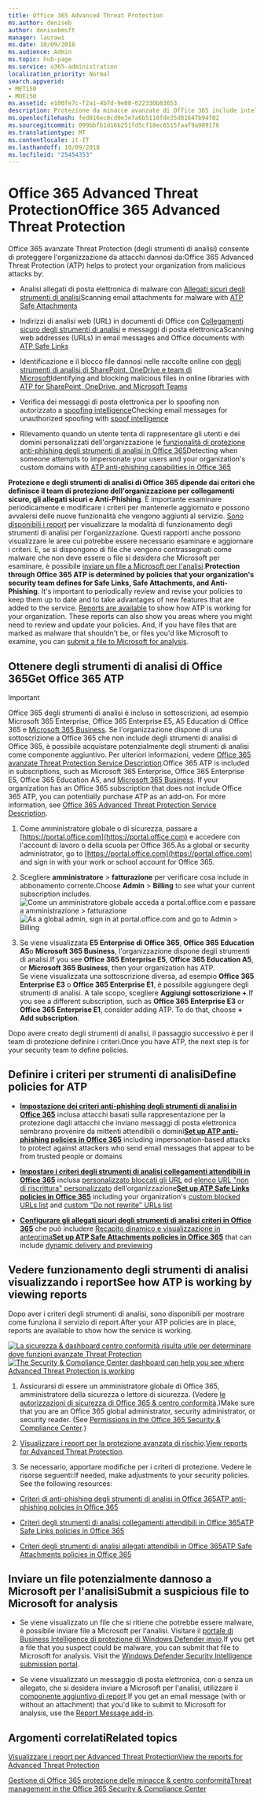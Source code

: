 ```yaml
---
title: Office 365 Advanced Threat Protection
ms.author: deniseb
author: denisebmsft
manager: laurawi
ms.date: 10/09/2018
ms.audience: Admin
ms.topic: hub-page
ms.service: o365-administration
localization_priority: Normal
search.appverid:
- MET150
- MOE150
ms.assetid: e100fe7c-f2a1-4b7d-9e08-622330b83653
description: Protezione da minacce avanzate di Office 365 include intelligence spoofing, collegamenti sicuri, gli allegati sicuri e funzionalità avanzate di anti-phishing. Protezione avanzata di rischio viene inoltre esteso per i file in SharePoint Online, OneDrive for Business e Teams Microsoft.
ms.openlocfilehash: fed816ec8cd0e3e7a6b5118fde35d81647b94f02
ms.sourcegitcommit: 099bbfb1d16b251fd5cf18ec6515faaf9a989176
ms.translationtype: MT
ms.contentlocale: it-IT
ms.lasthandoff: 10/09/2018
ms.locfileid: "25454353"
---
```

# <a name="office-365-advanced-threat-protection"></a><span data-ttu-id="3eec1-104">Office 365 Advanced Threat Protection</span><span class="sxs-lookup"><span data-stu-id="3eec1-104">Office 365 Advanced Threat Protection</span></span>

<span data-ttu-id="3eec1-105">Office 365 avanzate Threat Protection (degli strumenti di analisi) consente di proteggere l'organizzazione da attacchi dannosi da:</span><span class="sxs-lookup"><span data-stu-id="3eec1-105">Office 365 Advanced Threat Protection (ATP) helps to protect your organization from malicious attacks by:</span></span>
  
- <span data-ttu-id="3eec1-106">Analisi allegati di posta elettronica di malware con [Allegati sicuri degli strumenti di analisi](atp-safe-attachments.md)</span><span class="sxs-lookup"><span data-stu-id="3eec1-106">Scanning email attachments for malware with [ATP Safe Attachments](atp-safe-attachments.md)</span></span>
    
- <span data-ttu-id="3eec1-107">Indirizzi di analisi web (URL) in documenti di Office con [Collegamenti sicuro degli strumenti di analisi](atp-safe-links.md) e messaggi di posta elettronica</span><span class="sxs-lookup"><span data-stu-id="3eec1-107">Scanning web addresses (URLs) in email messages and Office documents with [ATP Safe Links](atp-safe-links.md)</span></span>
    
- <span data-ttu-id="3eec1-108">Identificazione e il blocco file dannosi nelle raccolte online con [degli strumenti di analisi di SharePoint, OneDrive e team di Microsoft](atp-for-spo-odb-and-teams.md)</span><span class="sxs-lookup"><span data-stu-id="3eec1-108">Identifying and blocking malicious files in online libraries with [ATP for SharePoint, OneDrive, and Microsoft Teams](atp-for-spo-odb-and-teams.md)</span></span>
    
- <span data-ttu-id="3eec1-109">Verifica dei messaggi di posta elettronica per lo spoofing non autorizzato a [spoofing intelligence](learn-about-spoof-intelligence.md)</span><span class="sxs-lookup"><span data-stu-id="3eec1-109">Checking email messages for unauthorized spoofing with [spoof intelligence](learn-about-spoof-intelligence.md)</span></span>
    
- <span data-ttu-id="3eec1-110">Rilevamento quando un utente tenta di rappresentare gli utenti e dei domini personalizzati dell'organizzazione le [funzionalità di protezione anti-phishing degli strumenti di analisi in Office 365](atp-anti-phishing.md)</span><span class="sxs-lookup"><span data-stu-id="3eec1-110">Detecting when someone attempts to impersonate your users and your organization's custom domains with [ATP anti-phishing capabilities in Office 365](atp-anti-phishing.md)</span></span>
    
<span data-ttu-id="3eec1-p102">**Protezione e degli strumenti di analisi di Office 365 dipende dai criteri che definisce il team di protezione dell'organizzazione per collegamenti sicuro, gli allegati sicuri e Anti-Phishing**. È importante esaminare periodicamente e modificare i criteri per mantenerle aggiornato e possono avvalersi delle nuove funzionalità che vengono aggiunti al servizio. [Sono disponibili i report](view-reports-for-atp.md) per visualizzare la modalità di funzionamento degli strumenti di analisi per l'organizzazione. Questi rapporti anche possono visualizzare le aree cui potrebbe essere necessario esaminare e aggiornare i criteri. E, se si dispongono di file che vengono contrassegnati come malware che non deve essere o file si desidera che Microsoft per esaminare, è possibile [inviare un file a Microsoft per l'analisi](#submit-a-suspicious-file-to-microsoft-for-analysis).</span><span class="sxs-lookup"><span data-stu-id="3eec1-p102">**Protection through Office 365 ATP is determined by policies that your organization's security team defines for Safe Links, Safe Attachments, and Anti-Phishing**. It's important to periodically review and revise your policies to keep them up to date and to take advantages of new features that are added to the service. [Reports are available](view-reports-for-atp.md) to show how ATP is working for your organization. These reports can also show you areas where you might need to review and update your policies. And, if you have files that are marked as malware that shouldn't be, or files you'd like Microsoft to examine, you can [submit a file to Microsoft for analysis](#submit-a-suspicious-file-to-microsoft-for-analysis).</span></span>
      
## <a name="get-office-365-atp"></a><span data-ttu-id="3eec1-116">Ottenere degli strumenti di analisi di Office 365</span><span class="sxs-lookup"><span data-stu-id="3eec1-116">Get Office 365 ATP</span></span>

> [!IMPORTANT]
> <span data-ttu-id="3eec1-p103">Office 365 degli strumenti di analisi è incluso in sottoscrizioni, ad esempio Microsoft 365 Enterprise, Office 365 Enterprise E5, A5 Education di Office 365 e [Microsoft 365 Business](https://support.office.com/article/c123694a-1efb-459e-a8d5-2187975373dc). Se l'organizzazione dispone di una sottoscrizione a Office 365 che non include degli strumenti di analisi di Office 365, è possibile acquistare potenzialmente degli strumenti di analisi come componente aggiuntivo. Per ulteriori informazioni, vedere [Office 365 avanzate Threat Protection Service Description](https://technet.microsoft.com/library/exchange-online-advanced-threat-protection-service-description.aspx).</span><span class="sxs-lookup"><span data-stu-id="3eec1-p103">Office 365 ATP is included in subscriptions, such as Microsoft 365 Enterprise, Office 365 Enterprise E5, Office 365 Education A5, and [Microsoft 365 Business](https://support.office.com/article/c123694a-1efb-459e-a8d5-2187975373dc). If your organization has an Office 365 subscription that does not include Office 365 ATP, you can potentially purchase ATP as an add-on. For more information, see [Office 365 Advanced Threat Protection Service Description](https://technet.microsoft.com/library/exchange-online-advanced-threat-protection-service-description.aspx).</span></span> 

1. <span data-ttu-id="3eec1-120">Come amministratore globale o di sicurezza, passare a [https://portal.office.com](https://portal.office.com) e accedere con l'account di lavoro o della scuola per Office 365.</span><span class="sxs-lookup"><span data-stu-id="3eec1-120">As a global or security administrator, go to [https://portal.office.com](https://portal.office.com) and sign in with your work or school account for Office 365.</span></span> 
    
2. <span data-ttu-id="3eec1-121">Scegliere **amministratore** \> **fatturazione** per verificare cosa include in abbonamento corrente.</span><span class="sxs-lookup"><span data-stu-id="3eec1-121">Choose **Admin** \> **Billing** to see what your current subscription includes.</span></span> <br/><span data-ttu-id="3eec1-122">![Come un amministratore globale acceda a portal.office.com e passare a amministrazione \> fatturazione](media/18a3546c-bd1f-4f49-82ec-0184909b42c2.png)</span><span class="sxs-lookup"><span data-stu-id="3eec1-122">![As a global admin, sign in at portal.office.com and go to Admin \> Billing](media/18a3546c-bd1f-4f49-82ec-0184909b42c2.png)</span></span>
  
3. <span data-ttu-id="3eec1-123">Se viene visualizzata **E5 Enterprise di Office 365**, **Office 365 Education A5**o **Microsoft 365 Business**, l'organizzazione dispone degli strumenti di analisi.</span><span class="sxs-lookup"><span data-stu-id="3eec1-123">If you see **Office 365 Enterprise E5**, **Office 365 Education A5**, or **Microsoft 365 Business**, then your organization has ATP.</span></span> <br/><span data-ttu-id="3eec1-p104">Se viene visualizzata una sottoscrizione diversa, ad esempio **Office 365 Enterprise E3** o **Office 365 Enterprise E1**, è possibile aggiungere degli strumenti di analisi. A tale scopo, scegliere **Aggiungi sottoscrizione +**.</span><span class="sxs-lookup"><span data-stu-id="3eec1-p104">If you see a different subscription, such as **Office 365 Enterprise E3** or **Office 365 Enterprise E1**, consider adding ATP. To do that, choose **+ Add subscription**.</span></span>
    
<span data-ttu-id="3eec1-126">Dopo avere creato degli strumenti di analisi, il passaggio successivo è per il team di protezione definire i criteri.</span><span class="sxs-lookup"><span data-stu-id="3eec1-126">Once you have ATP, the next step is for your security team to define policies.</span></span> 
  
## <a name="define-policies-for-atp"></a><span data-ttu-id="3eec1-127">Definire i criteri per strumenti di analisi</span><span class="sxs-lookup"><span data-stu-id="3eec1-127">Define policies for ATP</span></span>

- <span data-ttu-id="3eec1-128">**[Impostazione dei criteri anti-phishing degli strumenti di analisi in Office 365](set-up-atp-anti-phishing-policies.md)** inclusa attacchi basati sulla rappresentazione per la protezione dagli attacchi che inviano messaggi di posta elettronica sembrano provenire da mittenti attendibili o domini</span><span class="sxs-lookup"><span data-stu-id="3eec1-128">**[Set up ATP anti-phishing policies in Office 365](set-up-atp-anti-phishing-policies.md)** including impersonation-based attacks to protect against attackers who send email messages that appear to be from trusted people or domains</span></span> 

- <span data-ttu-id="3eec1-129">**[Impostare i criteri degli strumenti di analisi collegamenti attendibili in Office 365](set-up-atp-safe-links-policies.md)** inclusa [personalizzato bloccati gli URL](set-up-a-custom-blocked-urls-list-wtih-atp.md) ed [elenco URL "non di riscrittura" personalizzato](set-up-a-custom-do-not-rewrite-urls-list-with-atp.md) dell'organizzazione</span><span class="sxs-lookup"><span data-stu-id="3eec1-129">**[Set up ATP Safe Links policies in Office 365](set-up-atp-safe-links-policies.md)** including your organization's [custom blocked URLs list](set-up-a-custom-blocked-urls-list-wtih-atp.md) and [custom "Do not rewrite" URLs list](set-up-a-custom-do-not-rewrite-urls-list-with-atp.md)</span></span>
    
- <span data-ttu-id="3eec1-130">**[Configurare gli allegati sicuri degli strumenti di analisi criteri in Office 365](set-up-atp-safe-attachments-policies.md)** che può includere [Recapito dinamico e visualizzazione in anteprima](dynamic-delivery-and-previewing.md)</span><span class="sxs-lookup"><span data-stu-id="3eec1-130">**[Set up ATP Safe Attachments policies in Office 365](set-up-atp-safe-attachments-policies.md)** that can include [dynamic delivery and previewing](dynamic-delivery-and-previewing.md)</span></span>
  
## <a name="see-how-atp-is-working-by-viewing-reports"></a><span data-ttu-id="3eec1-131">Vedere funzionamento degli strumenti di analisi visualizzando i report</span><span class="sxs-lookup"><span data-stu-id="3eec1-131">See how ATP is working by viewing reports</span></span>

<span data-ttu-id="3eec1-132">Dopo aver i criteri degli strumenti di analisi, sono disponibili per mostrare come funziona il servizio di report.</span><span class="sxs-lookup"><span data-stu-id="3eec1-132">After your ATP policies are in place, reports are available to show how the service is working.</span></span>

<span data-ttu-id="3eec1-133">[![La sicurezza &amp; dashboard centro conformità risulta utile per determinare dove funzioni avanzate Threat Protection](media/6b213d34-adbb-44af-8549-be9a7e2db087.png)](view-reports-for-atp.md)</span><span class="sxs-lookup"><span data-stu-id="3eec1-133">[![The Security &amp; Compliance Center dashboard can help you see where Advanced Threat Protection is working](media/6b213d34-adbb-44af-8549-be9a7e2db087.png)](view-reports-for-atp.md)</span></span>
  
1. <span data-ttu-id="3eec1-p105">Assicurarsi di essere un amministratore globale di Office 365, amministratore della sicurezza o lettore di sicurezza. (Vedere [le autorizzazioni di sicurezza di Office 365 &amp; centro conformità](permissions-in-the-security-and-compliance-center.md).)</span><span class="sxs-lookup"><span data-stu-id="3eec1-p105">Make sure that you are an Office 365 global administrator, security administrator, or security reader. (See [Permissions in the Office 365 Security &amp; Compliance Center](permissions-in-the-security-and-compliance-center.md).)</span></span>
    
2. <span data-ttu-id="3eec1-136">[Visualizzare i report per la protezione avanzata di rischio](view-reports-for-atp.md).</span><span class="sxs-lookup"><span data-stu-id="3eec1-136">[View reports for Advanced Threat Protection](view-reports-for-atp.md).</span></span>
    
3. <span data-ttu-id="3eec1-p106">Se necessario, apportare modifiche per i criteri di protezione. Vedere le risorse seguenti:</span><span class="sxs-lookup"><span data-stu-id="3eec1-p106">If needed, make adjustments to your security policies. See the following resources:</span></span>

  - [<span data-ttu-id="3eec1-139">Criteri di anti-phishing degli strumenti di analisi in Office 365</span><span class="sxs-lookup"><span data-stu-id="3eec1-139">ATP anti-phishing policies in Office 365</span></span>](set-up-atp-anti-phishing-policies.md)
    
  - [<span data-ttu-id="3eec1-140">Criteri degli strumenti di analisi collegamenti attendibili in Office 365</span><span class="sxs-lookup"><span data-stu-id="3eec1-140">ATP Safe Links policies in Office 365</span></span>](set-up-atp-safe-links-policies.md)
    
  - [<span data-ttu-id="3eec1-141">Criteri degli strumenti di analisi allegati attendibili in Office 365</span><span class="sxs-lookup"><span data-stu-id="3eec1-141">ATP Safe Attachments policies in Office 365</span></span>](set-up-atp-safe-attachments-policies.md)
    
    
## <a name="submit-a-suspicious-file-to-microsoft-for-analysis"></a><span data-ttu-id="3eec1-142">Inviare un file potenzialmente dannoso a Microsoft per l'analisi</span><span class="sxs-lookup"><span data-stu-id="3eec1-142">Submit a suspicious file to Microsoft for analysis</span></span>

- <span data-ttu-id="3eec1-p107">Se viene visualizzato un file che si ritiene che potrebbe essere malware, è possibile inviare file a Microsoft per l'analisi. Visitare il [portale di Business Intelligence di protezione di Windows Defender invio](https://go.microsoft.com/fwlink/?linkid=857185).</span><span class="sxs-lookup"><span data-stu-id="3eec1-p107">If you get a file that you suspect could be malware, you can submit that file to Microsoft for analysis. Visit the [Windows Defender Security Intelligence submission portal](https://go.microsoft.com/fwlink/?linkid=857185).</span></span>

- <span data-ttu-id="3eec1-145">Se viene visualizzato un messaggio di posta elettronica, con o senza un allegato, che si desidera inviare a Microsoft per l'analisi, utilizzare il [componente aggiuntivo di report](enable-the-report-message-add-in.md).</span><span class="sxs-lookup"><span data-stu-id="3eec1-145">If you get an email message (with or without an attachment) that you'd like to submit to Microsoft for analysis, use the [Report Message add-in](enable-the-report-message-add-in.md).</span></span> 
  
## <a name="related-topics"></a><span data-ttu-id="3eec1-146">Argomenti correlati</span><span class="sxs-lookup"><span data-stu-id="3eec1-146">Related topics</span></span>

[<span data-ttu-id="3eec1-147">Visualizzare i report per Advanced Threat Protection</span><span class="sxs-lookup"><span data-stu-id="3eec1-147">View the reports for Advanced Threat Protection</span></span>](view-reports-for-atp.md)
  
[<span data-ttu-id="3eec1-148">Gestione di Office 365 protezione delle minacce &amp; centro conformità</span><span class="sxs-lookup"><span data-stu-id="3eec1-148">Threat management in the Office 365 Security &amp; Compliance Center</span></span>](threat-management.md)
  

